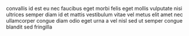 convallis id est eu nec faucibus eget morbi felis eget mollis vulputate nisi
ultrices semper diam id et mattis vestibulum vitae vel metus elit amet nec
ullamcorper congue diam odio eget urna a vel nisl sed ut semper congue blandit
sed fringilla